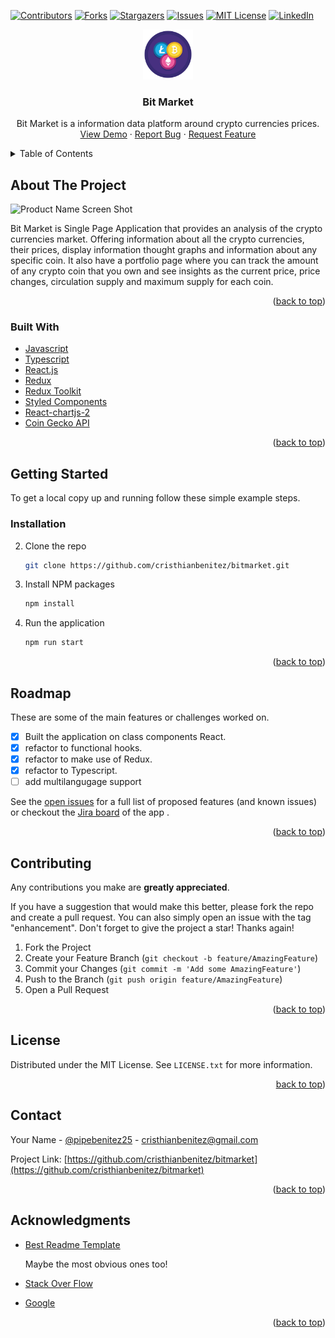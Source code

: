 [![Contributors][contributors-shield]][contributors-url]
[![Forks][forks-shield]][forks-url]
[![Stargazers][stars-shield]][stars-url]
[![Issues][issues-shield]][issues-url]
[![MIT License][license-shield]][license-url]
[![LinkedIn][linkedin-shield]][linkedin-url]
<br />
<div align="center">
  <a href="https://github.com/cristhianbenitez/bitmarket">
    <img src="public/logo512.png" alt="Logo" width="80" height="80">
  </a>

<h3 align="center">Bit Market</h3>

  <p align="center">
    Bit Market is a information data platform around crypto currencies prices.
    <br />
    <a href="https://bitmarket.vercel.app/">View Demo</a>
    ·
    <a href="https://github.com/cristhianbenitez/bitmarket/issues">Report Bug</a>
    ·
    <a href="https://github.com/cristhianbenitez/bitmarket/issues">Request Feature</a>
  </p>
</div>

<details>
  <summary>Table of Contents</summary>
  <ol>
    <li>
      <a href="#about-the-project">About The Project</a>
      <ul>
        <li><a href="#built-with">Built With</a></li>
      </ul>
    </li>
    <li>
      <a href="#getting-started">Getting Started</a>
      <ul>
        <li><a href="#prerequisites">Prerequisites</a></li>
        <li><a href="#installation">Installation</a></li>
      </ul>
    </li>
    <li><a href="#usage">Usage</a></li>
    <li><a href="#roadmap">Roadmap</a></li>
    <li><a href="#contributing">Contributing</a></li>
    <li><a href="#license">License</a></li>
    <li><a href="#contact">Contact</a></li>
    <li><a href="#acknowledgments">Acknowledgments</a></li>
  </ol>
</details>

<!-- ABOUT THE PROJECT -->
## About The Project

![Product Name Screen Shot][product-screenshot]

Bit Market is Single Page Application that provides an analysis of the crypto currencies market. Offering information about all the crypto currencies, their prices, display information thought graphs and information about any specific coin. It also have a portfolio page where you can track the amount of any crypto coin that you own and see insights as the current price, price changes, circulation supply and maximum supply for each coin.

<p align="right">(<a href="#top">back to top</a>)</p>

### Built With

* [Javascript](https://developer.mozilla.org/en-US/docs/Web/JavaScript)
* [Typescript](https://www.typescriptlang.org/)
* [React.js](https://reactjs.org/)
* [Redux](https://redux.js.org/)
* [Redux Toolkit](https://redux-toolkit.js.org/)
* [Styled Components](https://styled-components.com/)
* [React-chartjs-2](https://react-chartjs-2.js.org/)
* [Coin Gecko API](https://www.coingecko.com/en/api/documentation)

<p align="right">(<a href="#top">back to top</a>)</p>

<!-- GETTING STARTED -->
## Getting Started

To get a local copy up and running follow these simple example steps.

### Installation

2. Clone the repo

   ```sh
   git clone https://github.com/cristhianbenitez/bitmarket.git
   ```

3. Install NPM packages

   ```sh
   npm install
   ```

4. Run the application

   ```sh
   npm run start
   ```

<p align="right">(<a href="#top">back to top</a>)</p>

## Roadmap

These are some of the main features or challenges worked on.

* [x] Built the application on class components React.
* [x] refactor to functional hooks.
* [x] refactor to make use of Redux.
* [x] refactor to Typescript.
* [ ] add multilangugage support

See the [open issues](https://github.com/cristhianbenitez/bitmarket/issues)  for a full list of proposed features (and known issues) or checkout the [Jira board](https://jira.external-share.com/issue/fb8de46e-4a1e-4f68-8890-e9ee34a3da79) of the app .

<p align="right">(<a href="#top">back to top</a>)</p>

## Contributing

 Any contributions you make are **greatly appreciated**.

If you have a suggestion that would make this better, please fork the repo and create a pull request. You can also simply open an issue with the tag "enhancement".
Don't forget to give the project a star! Thanks again!

1. Fork the Project
2. Create your Feature Branch (`git checkout -b feature/AmazingFeature`)
3. Commit your Changes (`git commit -m 'Add some AmazingFeature'`)
4. Push to the Branch (`git push origin feature/AmazingFeature`)
5. Open a Pull Request

<p align="right">(<a href="#top">back to top</a>)</p>

<!-- LICENSE -->
## License

Distributed under the MIT License. See `LICENSE.txt` for more information.

<p align="right"><a href="#top">back to top</a>)</p>

<!-- CONTACT -->
## Contact

Your Name - [@pipebenitez25](https://twitter.com/pipebenitez25) - cristhianbenitez@gmail.com

Project Link: [https://github.com/cristhianbenitez/bitmarket](https://github.com/cristhianbenitez/bitmarket)

<p align="right">(<a href="#top">back to top</a>)</p>

## Acknowledgments

* [Best Readme Template](https://github.com/othneildrew/Best-README-Template)

  Maybe the most obvious ones too!
* [Stack Over Flow](https://stackoverflow.com/)
* [Google](https://www.google.com/)

<p align="right">(<a href="#top">back to top</a>)</p>

[contributors-shield]: https://img.shields.io/github/contributors/cristhianbenitez/bitmarket.svg?style=for-the-badge
[contributors-url]: https://github.com/cristhianbenitez/bitmarket/graphs/contributors
[forks-shield]: https://img.shields.io/github/forks/cristhianbenitez/bitmarket.svg?style=for-the-badge
[forks-url]: https://github.com/cristhianbenitez/bitmarket/network/members
[stars-shield]: https://img.shields.io/github/stars/cristhianbenitez/bitmarket.svg?style=for-the-badge
[stars-url]: https://github.com/cristhianbenitez/bitmarket/stargazers
[issues-shield]: https://img.shields.io/github/issues/cristhianbenitez/bitmarket.svg?style=for-the-badge
[issues-url]: https://github.com/cristhianbenitez/bitmarket/issues
[license-shield]: https://img.shields.io/github/license/cristhianbenitez/bitmarket.svg?style=for-the-badge
[license-url]: https://github.com/cristhianbenitez/bitmarket/blob/master/LICENSE.txt
[linkedin-shield]: https://img.shields.io/badge/-LinkedIn-black.svg?style=for-the-badge&logo=linkedin&colorB=555
[linkedin-url]: https://linkedin.com/in/cristhianbenitez
[product-screenshot]: https://i.ibb.co/mBZ3SVX/crypto-app.png

